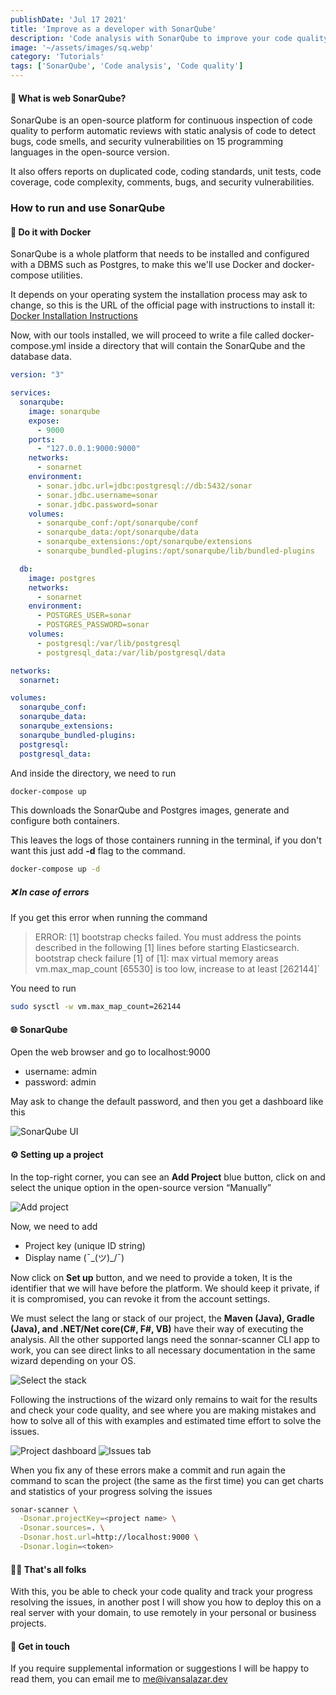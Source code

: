 ```yaml
---
publishDate: 'Jul 17 2021'
title: 'Improve as a developer with SonarQube'
description: 'Code analysis with SonarQube to improve your code quality'
image: '~/assets/images/sq.webp'
category: 'Tutorials'
tags: ['SonarQube', 'Code analysis', 'Code quality']
---
```


#### 🤔 What is web SonarQube?

SonarQube is an open-source platform for continuous inspection of code quality to perform automatic reviews with static analysis of code to detect bugs, code smells, and security vulnerabilities on 15 programming languages in the open-source version. 

It also offers reports on duplicated code, coding standards, unit tests, code coverage, code complexity, comments, bugs, and security vulnerabilities.


### How to run and use SonarQube

#### 🐋 Do it with Docker

SonarQube is a whole platform that needs to be installed and configured with a DBMS such as Postgres, to make this we'll use Docker and docker-compose utilities.

It depends on your operating system the installation process may ask to change, so this is the URL of the official page with instructions to install it: [Docker Installation Instructions](https://docs.docker.com/get-docker/)

Now, with our tools installed, we will proceed to write a file called docker-compose.yml inside a directory that will contain the SonarQube and the database data.


```yaml
version: "3"

services:
  sonarqube:
    image: sonarqube
    expose:
      - 9000
    ports:
      - "127.0.0.1:9000:9000"
    networks:
      - sonarnet
    environment:
      - sonar.jdbc.url=jdbc:postgresql://db:5432/sonar
      - sonar.jdbc.username=sonar
      - sonar.jdbc.password=sonar
    volumes:
      - sonarqube_conf:/opt/sonarqube/conf
      - sonarqube_data:/opt/sonarqube/data
      - sonarqube_extensions:/opt/sonarqube/extensions
      - sonarqube_bundled-plugins:/opt/sonarqube/lib/bundled-plugins

  db:
    image: postgres
    networks:
      - sonarnet
    environment:
      - POSTGRES_USER=sonar
      - POSTGRES_PASSWORD=sonar
    volumes:
      - postgresql:/var/lib/postgresql
      - postgresql_data:/var/lib/postgresql/data

networks:
  sonarnet:

volumes:
  sonarqube_conf:
  sonarqube_data:
  sonarqube_extensions:
  sonarqube_bundled-plugins:
  postgresql:
  postgresql_data:
```

And inside the directory, we need to run 

```bash
docker-compose up
``` 

This downloads the SonarQube and Postgres images, generate and configure both containers.

This leaves the logs of those containers running in the terminal, if you don't want this just add **-d** flag to the command.

```bash
docker-compose up -d
``` 

##### ❌ In case of errors

If you get this error when running the command

> ERROR: [1] bootstrap checks failed. You must address the points described in the following [1] lines before starting Elasticsearch.
> bootstrap check failure [1] of [1]: max virtual memory areas vm.max_map_count [65530] is too low, increase to at least [262144]`

You need to run

```bash
sudo sysctl -w vm.max_map_count=262144
```

#### 🌐 SonarQube

Open the web browser and go to localhost:9000

- username: admin
- password: admin

May ask to change the default password, and then you get a dashboard like this

![SonarQube UI](https://i.stack.imgur.com/0SGfW.png)

#### ⚙️ Setting up a project


In the top-right corner, you can see an **Add Project** blue button, click on and select the unique option in the open-source version “Manually”

![Add project](https://res.cloudinary.com/ivansalazar/image/upload/v1623994407/sonarqube/sq1.png)

Now, we need to add

- Project key (unique ID string)
- Display name (¯\_(ツ)_/¯)

Now click on **Set up** button, and we need to provide a token, It is the identifier that we will have before the platform. We should keep it private, if it is compromised, you can revoke it from the account settings.

We must select the lang or stack of our project, the **Maven (Java), Gradle (Java), and .NET/Net core(C#, F#, VB)** have their way of executing the analysis. All the other supported langs need the sonnar-scanner CLI app to work, you can see direct links to all necessary documentation in the same wizard depending on your OS.

![Select the stack](https://res.cloudinary.com/ivansalazar/image/upload/v1623994407/sonarqube/sq2.png)

Following the instructions of the wizard only remains to wait for the results and check your code quality, and see where you are making mistakes and how to solve all of this with examples and estimated time effort to solve the issues.

![Project dashboard](https://res.cloudinary.com/ivansalazar/image/upload/v1623994407/sonarqube/sq3.png)
![Issues tab](https://res.cloudinary.com/ivansalazar/image/upload/v1623994407/sonarqube/sq4.png)

When you fix any of these errors make a commit and run again the command to scan the project (the same as the first time) you can get charts and statistics of your progress solving the issues

```bash
sonar-scanner \
  -Dsonar.projectKey=<project name> \
  -Dsonar.sources=. \
  -Dsonar.host.url=http://localhost:9000 \
  -Dsonar.login=<token>
```

#### 🐰🥕 That's all folks

With this, you be able to check your code quality and track your progress resolving the issues, in another post I will show you how to deploy this on a real server with your domain, to use remotely in your personal or business projects.

#### 🙋 Get in touch

If you require supplemental information or suggestions I will be happy to read them, you can email me to [me@ivansalazar.dev](mailto:me@ivansalazar.dev)


